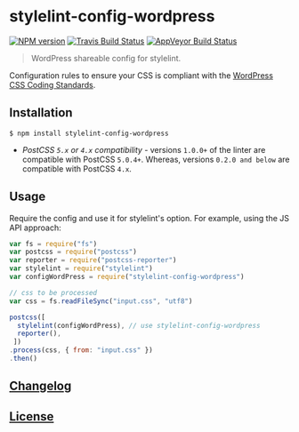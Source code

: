 # stylelint-config-wordpress
[![NPM version](http://img.shields.io/npm/v/stylelint-config-wordpress.svg)](https://www.npmjs.org/package/stylelint-config-wordpress) [![Travis Build Status](https://img.shields.io/travis/stylelint/stylelint-config-wordpress/master.svg?label=unix%20build)](https://travis-ci.org/stylelint/stylelint-config-wordpress) [![AppVeyor Build Status](https://img.shields.io/appveyor/ci/jeddy3/stylelint-config-wordpress/master.svg?label=windows%20build)](https://ci.appveyor.com/project/jeddy3/stylelint-config-wordpress)

> WordPress shareable config for stylelint.

Configuration rules to ensure your CSS is compliant with the [WordPress CSS Coding Standards](https://make.wordpress.org/core/handbook/best-practices/coding-standards/css/).

## Installation

```console
$ npm install stylelint-config-wordpress
```

* _PostCSS `5.x` or `4.x` compatibility_ - versions `1.0.0+` of the linter are compatible with PostCSS `5.0.4+`. Whereas, versions `0.2.0 and below` are compatible with PostCSS `4.x`.

## Usage

Require the config and use it for stylelint's option. For example, using the JS API approach:

```js
var fs = require("fs")
var postcss = require("postcss")
var reporter = require("postcss-reporter")
var stylelint = require("stylelint")
var configWordPress = require("stylelint-config-wordpress")

// css to be processed
var css = fs.readFileSync("input.css", "utf8")

postcss([
  stylelint(configWordPress), // use stylelint-config-wordpress
  reporter(),
 ])
.process(css, { from: "input.css" })
.then()
```

## [Changelog](CHANGELOG.md)

## [License](LICENSE)
